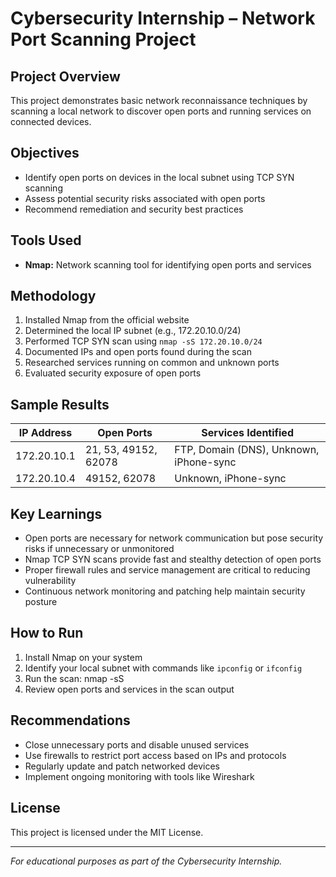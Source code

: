 # Cybersecurity Internship – Network Port Scanning Project

## Project Overview
This project demonstrates basic network reconnaissance techniques by scanning a local network to discover open ports and running services on connected devices. 

## Objectives
- Identify open ports on devices in the local subnet using TCP SYN scanning
- Assess potential security risks associated with open ports
- Recommend remediation and security best practices

## Tools Used
- **Nmap:** Network scanning tool for identifying open ports and services

## Methodology
1. Installed Nmap from the official website
2. Determined the local IP subnet (e.g., 172.20.10.0/24)
3. Performed TCP SYN scan using `nmap -sS 172.20.10.0/24`
4. Documented IPs and open ports found during the scan
5. Researched services running on common and unknown ports
6. Evaluated security exposure of open ports

## Sample Results
| IP Address  | Open Ports           | Services Identified           |
|-------------|---------------------|------------------------------|
| 172.20.10.1 | 21, 53, 49152, 62078 | FTP, Domain (DNS), Unknown, iPhone-sync |
| 172.20.10.4 | 49152, 62078         | Unknown, iPhone-sync           |

## Key Learnings
- Open ports are necessary for network communication but pose security risks if unnecessary or unmonitored
- Nmap TCP SYN scans provide fast and stealthy detection of open ports
- Proper firewall rules and service management are critical to reducing vulnerability
- Continuous network monitoring and patching help maintain security posture

## How to Run
1. Install Nmap on your system
2. Identify your local subnet with commands like `ipconfig` or `ifconfig`
3. Run the scan:  nmap -sS <your-local-subnet>
4. Review open ports and services in the scan output

## Recommendations
- Close unnecessary ports and disable unused services
- Use firewalls to restrict port access based on IPs and protocols
- Regularly update and patch networked devices
- Implement ongoing monitoring with tools like Wireshark

## License
This project is licensed under the MIT License.

---

*For educational purposes as part of the Cybersecurity Internship.*


